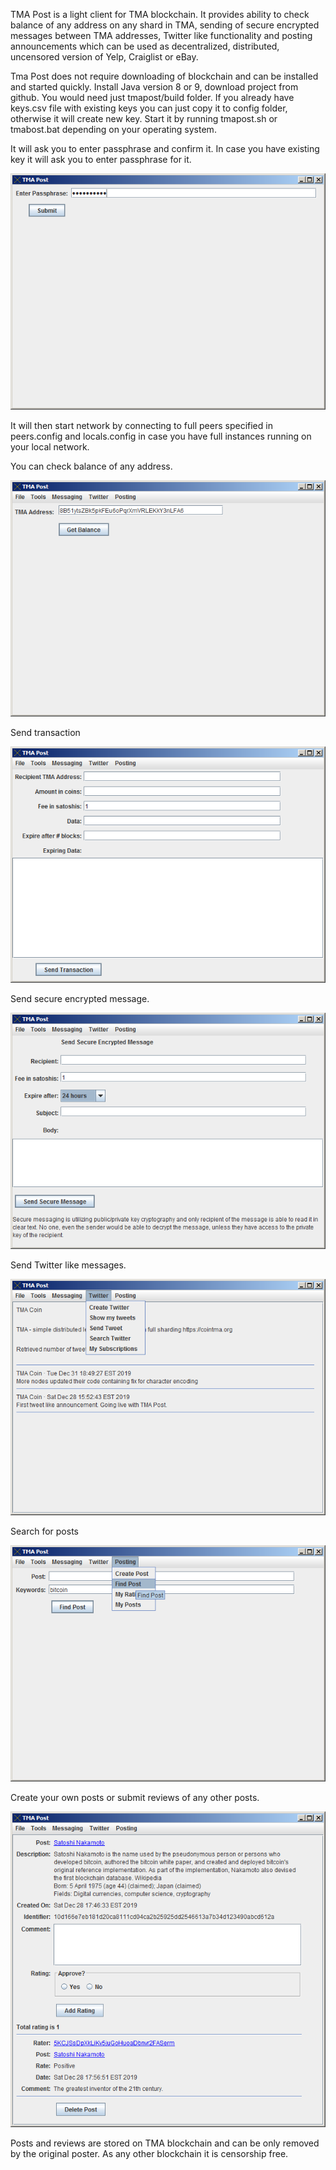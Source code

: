 TMA Post is a light client for TMA blockchain. It provides ability to check balance of any address on any shard in TMA, sending of secure encrypted messages between TMA addresses, Twitter like functionality and posting announcements which can be used as decentralized, distributed, uncensored version of Yelp, Craiglist or eBay.

Tma Post does not require downloading of blockchain and can be installed and started quickly. Install Java version 8 or 9, download project from github. You would need just tmapost/build folder. If you already have keys.csv file with existing keys you can just copy it to config folder, otherwise it will create new key. Start it by running tmapost.sh or tmabost.bat depending on your operating system.

It will ask you to enter passphrase and confirm it. In case you have existing key it will ask you to enter passphrase for it.

![Passphrase](https://raw.githubusercontent.com/tmacoin/tmapost/master/tmapost/images/image001.png)

It will then start network by connecting to full peers specified in peers.config and locals.config in case you have full instances running on your local network.

You can check balance of any address.

![Balance](https://raw.githubusercontent.com/tmacoin/tmapost/master/tmapost/images/image002.png)

Send transaction

![Transaction](https://raw.githubusercontent.com/tmacoin/tmapost/master/tmapost/images/image003.png)

Send secure encrypted message.

![Secure Message](https://raw.githubusercontent.com/tmacoin/tmapost/master/tmapost/images/image004.png)

Send Twitter like messages.

![Twitter](https://raw.githubusercontent.com/tmacoin/tmapost/master/tmapost/images/image005.png)

Search for posts

![Search for posts](https://raw.githubusercontent.com/tmacoin/tmapost/master/tmapost/images/image006.png)

Create your own posts or submit reviews of any other posts.

![View Post](https://raw.githubusercontent.com/tmacoin/tmapost/master/tmapost/images/image007.png)

Posts and reviews are stored on TMA blockchain and can be only removed by the original poster. As any other blockchain it is censorship free.
